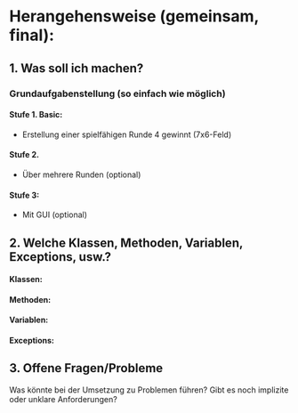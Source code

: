 # Herangehensweise (gemeinsam, final):

## 1. Was soll ich machen?

### Grundaufgabenstellung (so einfach wie möglich)

#### Stufe 1. Basic:
- Erstellung einer spielfähigen Runde 4 gewinnt (7x6-Feld)

#### Stufe 2.
- Über mehrere Runden (optional)

#### Stufe 3:
- Mit GUI (optional)

## 2. Welche Klassen, Methoden, Variablen, Exceptions, usw.?

#### Klassen:


#### Methoden:


#### Variablen:


#### Exceptions:

## 3. Offene Fragen/Probleme
Was könnte bei der Umsetzung zu Problemen führen?
Gibt es noch implizite oder unklare Anforderungen?

